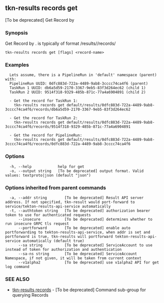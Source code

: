 ## tkn-results records get

[To be deprecated] Get Record by <record-name>

### Synopsis

Get Record by <record-name>. <record-name> is typically of format <namespace>/results/<parent-run-uuid>/records/<child-run-uuid>

```
tkn-results records get [flags] <record-name>
```

### Examples

```
  Lets assume, there is a PipelineRun in 'default' namespace (parent) with:
  PipelineRun UUID: 0dfc883d-722a-4489-9ab8-3cccc74ca4f6 (parent)
  TaskRun 1 UUID: db6a5d59-2170-3367-9eb5-83f3d264ec62 (child 1)
  TaskRun 2 UUID: 9514f318-9329-485b-871c-77a4a6904891 (child 2)

  - Get the record for TaskRun 1:
    tkn-results records get default/results/0dfc883d-722a-4489-9ab8-3cccc74ca4f6/records/db6a5d59-2170-3367-9eb5-83f3d264ec62

  - Get the record for TaskRun 2:
    tkn-results records get default/results/0dfc883d-722a-4489-9ab8-3cccc74ca4f6/records/9514f318-9329-485b-871c-77a4a6904891

  - Get the record for PipelineRun:
    tkn-results records get default/results/0dfc883d-722a-4489-9ab8-3cccc74ca4f6/records/0dfc883d-722a-4489-9ab8-3cccc74ca4f6
```

### Options

```
  -h, --help            help for get
  -o, --output string   [To be deprecated] output format. Valid values: textproto|json (default "json")
```

### Options inherited from parent commands

```
  -a, --addr string        [To be deprecated] Result API server address. If not specified, tkn-result would port-forward to service/tekton-results-api-service automatically
  -t, --authtoken string   [To be deprecated] authorization bearer token to use for authenticated requests
      --insecure           [To be deprecated] determines whether to run insecure GRPC tls request
      --portforward        [To be deprecated] enable auto portforwarding to tekton-results-api-service, when addr is set and portforward is true, tkn-results will portforward tekton-results-api-service automatically (default true)
      --sa string          [To be deprecated] ServiceAccount to use instead of token for authorization and authentication
      --sa-ns string       [To be deprecated] ServiceAccount Namespace, if not given, it will be taken from current context
      --v1alpha2           [To be deprecated] use v1alpha2 API for get log command
```

### SEE ALSO

* [tkn-results records](tkn-results_records.md)	 - [To be deprecated] Command sub-group for querying Records

